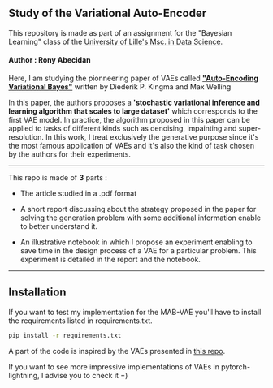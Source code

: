## Study of the Variational Auto-Encoder

This repository is made as part of an assignment for the "Bayesian Learning" class of the [University of Lille's Msc. in Data Science](http://bit.ly/MasterDSULille).

#### Author : Rony Abecidan

Here, I am studying the pionneering paper of VAEs called [**"Auto-Encoding Variational Bayes"**](https://arxiv.org/abs/1312.6114) written by Diederik P. Kingma and Max Welling 

In this paper, the authors proposes a **'stochastic variational inference and learning algorithm that scales to large dataset'** which corresponds to the first VAE model. In practice, the algorithm proposed in this paper can be applied to tasks of different kinds such as denoising, impainting and super-resolution. In this work, I treat exclusively the generative purpose since it's the most famous application of VAEs and it's also the kind of task chosen by the authors for their experiments.

***

This repo is made of **3** parts :

- The article studied in a .pdf format

- A short report discussing about the strategy proposed in the paper for solving the generation problem with some additional information enable to better understand it.

- An illustrative notebook in which I propose an experiment enabling to save time in the design process of a VAE for a particular problem. This experiment is detailed in the report and the notebook.

***

## Installation

If you want to test my implementation for the MAB-VAE you'll have to install the requirements listed in requirements.txt. 

```bash
pip install -r requirements.txt
```

A part of the code is inspired by the VAEs presented in [this repo](https://github.com/AntixK/PyTorch-VAE).

If you want to see more impressive implementations of VAEs in pytorch-lightning, I advise you to check it =)
